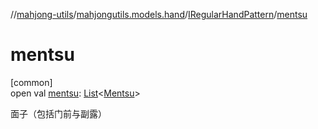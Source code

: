 //[mahjong-utils](../../../index.md)/[mahjongutils.models.hand](../index.md)/[IRegularHandPattern](index.md)/[mentsu](mentsu.md)

# mentsu

[common]\
open val [mentsu](mentsu.md): [List](https://kotlinlang.org/api/latest/jvm/stdlib/kotlin-stdlib/kotlin.collections/-list/index.html)&lt;[Mentsu](../../mahjongutils.models/-mentsu/index.md)&gt;

面子（包括门前与副露）
